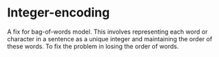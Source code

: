 # Integer-encoding
A fix for bag-of-words model.  This involves representing each word or character in a sentence as a unique integer and maintaining the order of these words. To fix the problem in losing the order of words.
